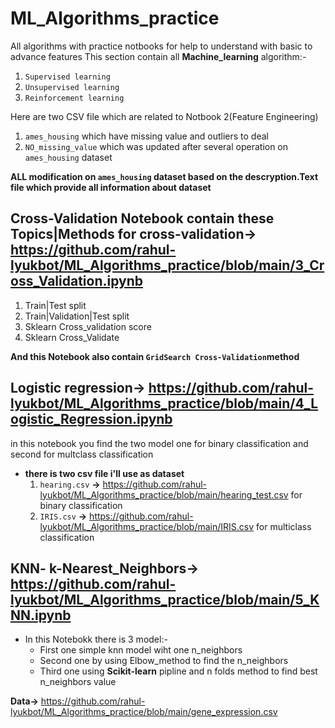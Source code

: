 # ML_Algorithms_practice
All algorithms with practice notbooks for help to understand with basic to advance features
This section contain all **Machine_learning** algorithm:-
  1. `Supervised learning`
  2. `Unsupervised learning`
  3. `Reinforcement learning`

Here are two CSV file which are related to Notbook 2(Feature Engineering)
  1. `ames_housing` which have missing value and outliers to deal
  2. `NO_missing_value` which was updated after several operation on `ames_housing` dataset

**ALL modification on `ames_housing` dataset based on the descryption.Text file which provide all information about dataset**

## Cross-Validation Notebook contain these Topics|Methods for cross-validation-> https://github.com/rahul-lyukbot/ML_Algorithms_practice/blob/main/3_Cross_Validation.ipynb
  1. Train|Test split
  2. Train|Validation|Test split
  3. Sklearn Cross_validation score
  4. Sklearn Cross_Validate

**And this Notebook also contain `GridSearch Cross-Validation`method**


## Logistic regression->   https://github.com/rahul-lyukbot/ML_Algorithms_practice/blob/main/4_Logistic_Regression.ipynb
in this notebook you find the two model one for binary classification and second for multclass classification
  * **there is two csv file i'll use as dataset**
    1. `hearing.csv` **->** https://github.com/rahul-lyukbot/ML_Algorithms_practice/blob/main/hearing_test.csv for binary classification
    2. `IRIS.csv` **->** https://github.com/rahul-lyukbot/ML_Algorithms_practice/blob/main/IRIS.csv for multiclass classification


## KNN- k-Nearest_Neighbors->  https://github.com/rahul-lyukbot/ML_Algorithms_practice/blob/main/5_KNN.ipynb
* In this Notebokk there is 3 model:-
  * First one simple knn model wiht one n_neighbors
  * Second one by using Elbow_method to find the n_neighbors
  * Third one using **Scikit-learn** pipline and n folds method to find best n_neighbors value
  
**Data->** https://github.com/rahul-lyukbot/ML_Algorithms_practice/blob/main/gene_expression.csv
